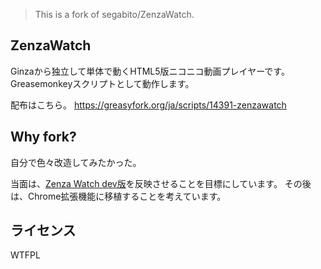 
> This is a fork of segabito/ZenzaWatch.

## ZenzaWatch

Ginzaから独立して単体で動くHTML5版ニコニコ動画プレイヤーです。
Greasemonkeyスクリプトとして動作します。

配布はこちら。
https://greasyfork.org/ja/scripts/14391-zenzawatch

## Why fork?

自分で色々改造してみたかった。

当面は、[Zenza Watch dev版](https://greasyfork.org/ja/scripts/367968-zenzawatch-dev%E7%89%88)を反映させることを目標にしています。
その後は、Chrome拡張機能に移植することを考えています。


## ライセンス

WTFPL

